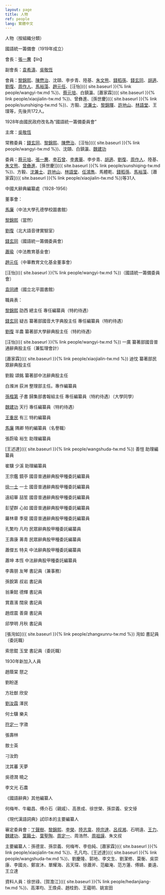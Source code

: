 ```yaml
---
layout: page
title: 人物
ref: people
lang: 繁體中文
---
```


人物（按組織分類）

國語統一籌備會（1919年成立）

會長：[張一麐](https://zh.wikipedia.org/wiki/張一麐)【lín】

副會長：[袁希濤](https://zh.wikipedia.org/wiki/袁希濤)、[吳敬恆](https://zh.wikipedia.org/wiki/吳敬恆)

會員：[黎錦熙](https://zh.wikipedia.org/wiki/黎錦熙)、[陳懋治](https://zh.wikipedia.org/wiki/陳懋治)、沈頤、李步青、陸基、[朱文熊](https://zh.wikipedia.org/wiki/朱文熊)、[錢稻孫](https://zh.wikipedia.org/wiki/錢稻孫)、[錢玄同](https://zh.wikipedia.org/wiki/錢玄同)、[胡適](https://zh.wikipedia.org/wiki/胡適)、[劉復](https://zh.wikipedia.org/wiki/劉半農)、[周作人](https://zh.wikipedia.org/wiki/周作人)、[馬裕藻](https://zh.wikipedia.org/wiki/馬裕藻)、[趙元任](https://zh.wikipedia.org/wiki/趙元任)、[汪怡]({{ site.baseurl }}{% link people/wangyi-tw.md %})、[蔡元培](https://zh.wikipedia.org/wiki/蔡元培)、白鎮瀛、[蕭家霖]({{ site.baseurl }}{% link people/xiaojialin-tw.md %})、曾彝進、[孫世慶]({{ site.baseurl }}{% link people/sunshiqing-tw.md %})、方毅、[沈兼士](https://zh.wikipedia.org/wiki/沈兼士)、[黎錦暉](https://zh.wikipedia.org/wiki/黎錦暉)、[許地山](https://zh.wikipedia.org/wiki/許地山)、[林語堂](https://zh.wikipedia.org/wiki/林語堂)、王璞等，先後共172人。

1928年由國民政府改名為“國語統一籌備委員會”

主席：[吳敬恆](https://zh.wikipedia.org/wiki/吳敬恆)

常務委員：[錢玄同](https://zh.wikipedia.org/wiki/錢玄同)、[黎錦熙](https://zh.wikipedia.org/wiki/黎錦熙)、[陳懋治](https://zh.wikipedia.org/wiki/陳懋治)、[汪怡]({{ site.baseurl }}{% link people/wangyi-tw.md %})、沈頤、白鎮瀛、[魏建功](https://zh.wikipedia.org/wiki/魏建功)

委員：[蔡元培](https://zh.wikipedia.org/wiki/蔡元培)、[張一麐](https://zh.wikipedia.org/wiki/張一麐)、[李石曾](https://zh.wikipedia.org/wiki/李石曾)、[李書華](https://zh.wikipedia.org/wiki/李書華)、李步青、[胡適](https://zh.wikipedia.org/wiki/胡適)、[劉復](https://zh.wikipedia.org/wiki/劉半農)、[周作人](https://zh.wikipedia.org/wiki/周作人)、陸基、[朱文熊](https://zh.wikipedia.org/wiki/朱文熊)、[曾彝進](https://zh.wikipedia.org/wiki/曾彝進)、[孫世慶]]({{ site.baseurl }}{% link people/sunshiqing-tw.md %})、方毅、[沈兼士](https://zh.wikipedia.org/wiki/沈兼士)、[許地山](https://zh.wikipedia.org/wiki/許地山)、[林語堂](https://zh.wikipedia.org/wiki/林語堂)、[任鴻雋](https://zh.wikipedia.org/wiki/任鴻雋)、馬體乾、[錢稻孫](https://zh.wikipedia.org/wiki/錢稻孫)、[馬裕藻](https://zh.wikipedia.org/wiki/馬裕藻)、[蕭家霖]({{ site.baseurl }}{% link people/xiaojialin-tw.md %})等31人

中國大辭典編纂處（1928-1956）

董事會：

[馬廉](https://zh.wikipedia.org/wiki/馬廉)（中法大學孔德學校圖書館）

[黎錦熙](https://zh.wikipedia.org/wiki/黎錦熙)（當然）

[劉復](https://zh.wikipedia.org/wiki/劉半農)（北大語音律實驗室）

[錢玄同](https://zh.wikipedia.org/wiki/錢玄同)（國語統一籌備委員會）

[蕭瑜](https://zh.wikipedia.org/wiki/蕭瑜)（中法教育基金會）

[趙元任](https://zh.wikipedia.org/wiki/趙元任)（中華教育文化基金董事會）

[汪怡]({{ site.baseurl }}{% link people/wangyi-tw.md %})（國語統一籌備委員會）

[袁同禮](https://zh.wikipedia.org/wiki/袁同禮)（國立北平圖書館）

職員表：

[黎錦熙](https://zh.wikipedia.org/wiki/黎錦熙) 劭西 總主任 專任編纂員（特約待遇）

[錢玄同](https://zh.wikipedia.org/wiki/錢玄同) 疑古 纂著部國音大字典股主任 專任編纂員（特約待遇）

[劉復](https://zh.wikipedia.org/wiki/劉半農) 半農 纂著部大學辭典股主任（特約待遇）

[汪怡]({{ site.baseurl }}{% link people/wangyi-tw.md %}) 一廣 纂著部國音普通辭典股主任（兼監理會計）

[蕭家霖]({{ site.baseurl }}{% link people/xiaojialin-tw.md %}) 迪忱 纂著部民眾辭典股主任

劉毅 頌銘 纂著部中法辭典股主任

白滌洲 荻洲 整理部主任。專作編纂員

[孫楷第](https://zh.wikipedia.org/wiki/孫楷第) 子書 歸集部書報組主任 專任編纂員（特約待遇）（大學同學）

[魏建功](https://zh.wikipedia.org/wiki/魏建功) 天行 專任編纂員（特約待遇）

[王重民](https://zh.wikipedia.org/wiki/王重民) 有三 特約編纂員

[馬廉](https://zh.wikipedia.org/wiki/馬廉) 隅卿 特約編纂員（名譽職）

張蔚瑜 裕生 助理編纂員

[王述達]({{ site.baseurl }}{% link people/wangshuda-tw.md %})  善愷 助理編纂員

崔驥 少溪 助理編纂員

王宗鑑 鏡亭 國音普通辭典股甲種委託編纂員

[徐一士](https://zh.wikipedia.org/wiki/徐一士) 一士 國音普通辭典股甲種委託編纂員

遠紹華 喆笙 國音普通辭典股甲種委託編纂員

彭望群 心如 國音普通辭典股甲種委託編纂員

羅林章 季斐 國音普通辭典股甲種委託編纂員

孔繁均 凡均 民眾辭典股甲種委託編纂員

王壽康 茀青 民眾辭典股甲種委託編纂員

蕭傑五 特夫 中法辭典股甲種委託編纂員

蕭坤 本恆 中法辭典股甲種委託編纂員

李壽朋 友琴 書記員（兼事務）

孫銳第 叔岩 書記員

翁秉懿 德輝 書記員

賞嘉濱 闊泉 書記員

趙煜震 善齋 書記員

邱學明 月秋 書記員

[張洵如]({{ site.baseurl }}{% link people/zhangxunru-tw.md %}) 洵如 書記員（委託職）

索思錕 玉堂 書記員（委託職）

1930年新加入人員

趙蔭棠 憇之

劉盼遂

方壯猷 欣安

[劉汝霖](https://zh.wikipedia.org/wiki/劉汝霖) 澤民

何士驥 樂夫

[符定一](https://zh.wikipedia.org/wiki/符定一) 字瀓

張壽林

敖士英

刁汝鈞

沈其蕃 天夢

吳德潤 曉之

李文光 石農

《國語辭典》其他編纂人

何梅岑、牛繼昌、傅介石（親戚）、高景成、徐世榮、孫崇義、安文倬

《現代漢語詞典》試印本的主要編纂人

審定委員會：[丁聲樹](https://zh.wikipedia.org/wiki/丁聲樹)、[黎錦熙](https://zh.wikipedia.org/wiki/黎錦熙)、[李榮](https://zh.wikipedia.org/wiki/李榮_(語言學家))、[陸志韋](https://zh.wikipedia.org/wiki/陸志韋)、[陸宗達](https://zh.wikipedia.org/wiki/陸宗達)、[呂叔湘](https://zh.wikipedia.org/wiki/呂叔湘)、石明遠、[王力](https://zh.wikipedia.org/wiki/王力_(语言学家))、[魏建功](https://zh.wikipedia.org/wiki/魏建功)、[葉籟士](https://zh.wikipedia.org/wiki/葉籟士)、[葉聖陶](https://zh.wikipedia.org/wiki/葉聖陶)、[周定一](https://zh.wikipedia.org/wiki/周定一)、周浩然、[周祖謨](https://zh.wikipedia.org/wiki/周祖謨)、朱文叔

主要編纂人：孫德宣、孫崇義、何梅岑、李伯純、[蕭家霖]({{ site.baseurl }}{% link people/xiaojialin-tw.md %})、孔凡均、[王述達]({{ site.baseurl }}{% link people/wangshuda-tw.md %})、劉慶隆、郭地、李文生、劉潔修、莫衡、吳崇康、李國炎、鄭宣沐、單耀海、呂天琛、徐蕭斧、范繼淹、范方蓮、傅婧、姜遠、王立達

資料人員：徐世祿、[賀澹江]({{ site.baseurl }}{% link people/hedanjiang-tw.md %})、高澤均、王煥貞、趙桂鈞、王蘊明、姚宣田
